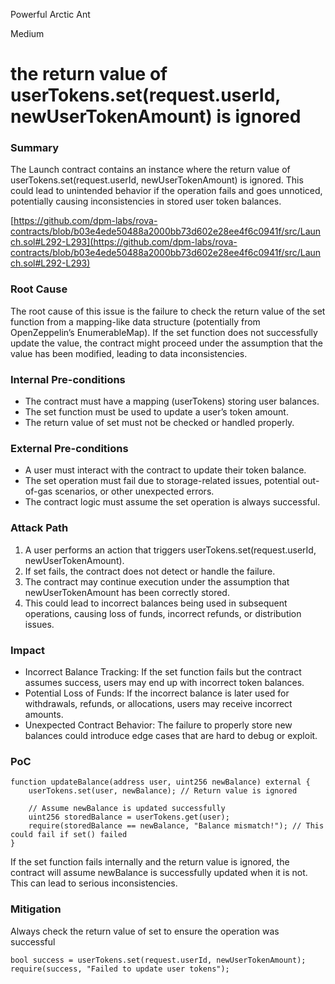 Powerful Arctic Ant

Medium

# the return value of userTokens.set(request.userId, newUserTokenAmount) is ignored

### Summary

The Launch contract contains an instance where the return value of userTokens.set(request.userId, newUserTokenAmount) is ignored. This could lead to unintended behavior if the operation fails and goes unnoticed, potentially causing inconsistencies in stored user token balances.

[https://github.com/dpm-labs/rova-contracts/blob/b03e4ede50488a2000bb73d602e28ee4f6c0941f/src/Launch.sol#L292-L293](https://github.com/dpm-labs/rova-contracts/blob/b03e4ede50488a2000bb73d602e28ee4f6c0941f/src/Launch.sol#L292-L293)

### Root Cause

The root cause of this issue is the failure to check the return value of the set function from a mapping-like data structure (potentially from OpenZeppelin’s EnumerableMap). If the set function does not successfully update the value, the contract might proceed under the assumption that the value has been modified, leading to data inconsistencies.

### Internal Pre-conditions

- The contract must have a mapping (userTokens) storing user balances.
- The set function must be used to update a user’s token amount.
- The return value of set must not be checked or handled properly.

### External Pre-conditions

- A user must interact with the contract to update their token balance.
- The set operation must fail due to storage-related issues, potential out-of-gas scenarios, or other unexpected errors.
- The contract logic must assume the set operation is always successful.

### Attack Path

1. A user performs an action that triggers userTokens.set(request.userId, newUserTokenAmount).
2. If set fails, the contract does not detect or handle the failure.
3. The contract may continue execution under the assumption that newUserTokenAmount has been correctly stored.
4. This could lead to incorrect balances being used in subsequent operations, causing loss of funds, incorrect refunds, or distribution issues.

### Impact

- Incorrect Balance Tracking: If the set function fails but the contract assumes success, users may end up with incorrect token balances.
- Potential Loss of Funds: If the incorrect balance is later used for withdrawals, refunds, or allocations, users may receive incorrect amounts.
- Unexpected Contract Behavior: The failure to properly store new balances could introduce edge cases that are hard to debug or exploit.

### PoC

```solidity
function updateBalance(address user, uint256 newBalance) external {
    userTokens.set(user, newBalance); // Return value is ignored

    // Assume newBalance is updated successfully
    uint256 storedBalance = userTokens.get(user);
    require(storedBalance == newBalance, "Balance mismatch!"); // This could fail if set() failed
}

```
If the set function fails internally and the return value is ignored, the contract will assume newBalance is successfully updated when it is not. This can lead to serious inconsistencies.

### Mitigation
Always check the return value of set to ensure the operation was successful

```solidity
bool success = userTokens.set(request.userId, newUserTokenAmount);
require(success, "Failed to update user tokens");

```

